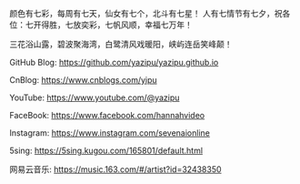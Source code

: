 颜色有七彩，每周有七天，仙女有七个，北斗有七星！ 人有七情节有七夕，祝各位：七开得胜，七放奕彩，七帆风顺，幸福七万年！

三花浴山露，碧波聚海湾，白鹭清风戏暖阳，峡屿连岳笑峰颠！

GitHub Blog: https://github.com/yazipu/yazipu.github.io

CnBlog: https://www.cnblogs.com/yipu

YouTube: https://www.youtube.com/@yazipu

FaceBook: https://www.facebook.com/hannahvideo

Instagram: https://www.instagram.com/sevenaionline

5sing: https://5sing.kugou.com/165801/default.html

网易云音乐: https://music.163.com/#/artist?id=32438350
